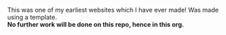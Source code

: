 This was one of my earliest websites which I have ever made! Was made using a template.       
**No further work will be done on this repo, hence in this org.**
